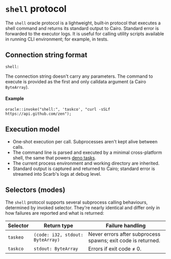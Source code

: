 # `shell` protocol <Badge type="warning" text="experimental" />

The `shell` oracle protocol is a lightweight, built‑in protocol that executes a shell command and returns its standard
output to Cairo. Standard error is forwarded to the executor logs. It is useful for calling utility scripts available in
running CLI environment; for example, in tests.

## Connection string format

```
shell:
```

The connection string doesn't carry any parameters. The command to execute is provided as the first and only calldata
argument (a Cairo `ByteArray`).

#### Example

```cairo
oracle::invoke("shell:", 'taskco', "curl -sSLf https://api.github.com/zen");
```

## Execution model

- One‑shot execution per call. Subprocesses aren't kept alive between calls.
- The command line is parsed and executed by a minimal cross-platform shell, the same that
  powers [deno tasks](https://docs.deno.com/runtime/reference/cli/task/#syntax).
- The current process environment and working directory are inherited.
- Standard output is captured and returned to Cairo; standard error is streamed into Scarb's logs at debug level.

## Selectors (modes)

The `shell` protocol supports several subprocess calling behaviours, determined by invoked selector. They're nearly
identical and differ only in how failures are reported and what is returned:

| Selector | Return type                                                          | Failure handling                                             |
| -------- | -------------------------------------------------------------------- | ------------------------------------------------------------ |
| `taskeo` | <code style="text-wrap:nowrap">(code: i32, stdout: ByteArray)</code> | Never errors after subprocess spawns; exit code is returned. |
| `taskco` | `stdout: ByteArray`                                                  | Errors if exit code ≠ 0.                                     |
